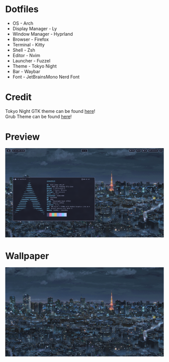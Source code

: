 # Dotfiles

* OS - Arch
* Display Manager - Ly
* Window Manager - Hyprland
* Browser - Firefox
* Terminal - Kitty
* Shell - Zsh
* Editor - Nvim
* Launcher - Fuzzel
* Theme - Tokyo Night
* Bar - Waybar
* Font - JetBrainsMono Nerd Font

# Credit
Tokyo Night GTK theme can be found [here](https://github.com/Fausto-Korpsvart/Tokyonight-GTK-Theme)!\
Grub Theme can be found [here](https://github.com/mino29/tokyo-night-grub)!

# Preview

![alt text](https://github.com/Mrfishbowl/Dotfiles/blob/main/preview2.png)

# Wallpaper
![alt text](https://github.com/Mrfishbowl/Dotfiles/blob/main/wallpapers/TokyoNightWallpaper.png)
